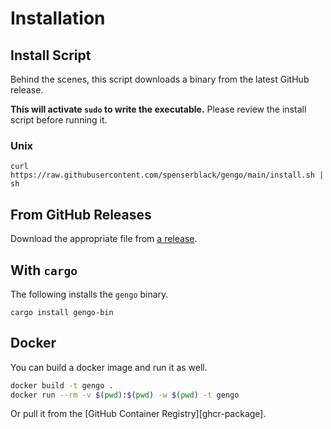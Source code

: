 # Installation

## Install Script

Behind the scenes, this script downloads a binary from the latest GitHub release.

**This will activate `sudo` to write the executable.** Please review the install script before
running it.

### Unix

```shell
curl https://raw.githubusercontent.com/spenserblack/gengo/main/install.sh | sh
```

## From GitHub Releases

Download the appropriate file from [a release](https://github.com/spenserblack/gengo/releases).

## With `cargo`

The following installs the `gengo` binary.

```shell
cargo install gengo-bin
```

## Docker

You can build a docker image and run it as well.

```bash
docker build -t gengo .
docker run --rm -v $(pwd):$(pwd) -w $(pwd) -t gengo
```

Or pull it from the [GitHub Container Registry][ghcr-package].
